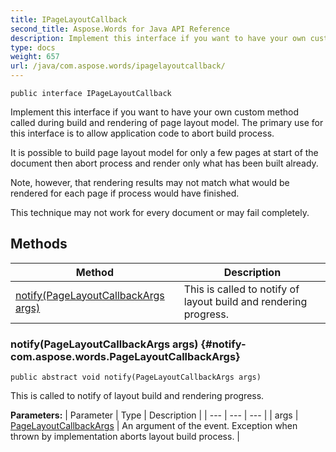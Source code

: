 ```yaml
---
title: IPageLayoutCallback
second_title: Aspose.Words for Java API Reference
description: Implement this interface if you want to have your own custom method called during build and rendering of page layout model.
type: docs
weight: 657
url: /java/com.aspose.words/ipagelayoutcallback/
---
```

```
public interface IPageLayoutCallback
```

Implement this interface if you want to have your own custom method called during build and rendering of page layout model. The primary use for this interface is to allow application code to abort build process.

It is possible to build page layout model for only a few pages at start of the document then abort process and render only what has been built already.

Note, however, that rendering results may not match what would be rendered for each page if process would have finished.

This technique may not work for every document or may fail completely.
## Methods

| Method | Description |
| --- | --- |
| [notify(PageLayoutCallbackArgs args)](#notify-com.aspose.words.PageLayoutCallbackArgs) | This is called to notify of layout build and rendering progress. |
### notify(PageLayoutCallbackArgs args) {#notify-com.aspose.words.PageLayoutCallbackArgs}
```
public abstract void notify(PageLayoutCallbackArgs args)
```


This is called to notify of layout build and rendering progress.

**Parameters:**
| Parameter | Type | Description |
| --- | --- | --- |
| args | [PageLayoutCallbackArgs](../../com.aspose.words/pagelayoutcallbackargs) | An argument of the event. Exception when thrown by implementation aborts layout build process. |

